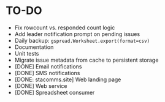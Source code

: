 TO-DO
=====

* Fix rowcount vs. responded count logic
* Add leader notification prompt on pending issues
* Daily backup:  `gspread.Worksheet.export(format=csv)`
* Documentation
* Unit tests
* Migrate issue metadata from cache to persistent storage
* [DONE] Email notifications
* [DONE] SMS notifications
* [DONE: stacomms.site] Web landing page
* [DONE] Web service
* [DONE] Spreadsheet consumer
